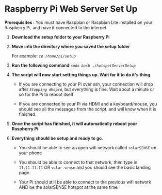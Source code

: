 # Raspberry Pi Web Server Set Up

**Prerequisites** : You must have Raspbian or Raspbian Lite installed on your Raspberry Pi, and have it connected to the internet

1. **Download the setup folder to your Raspberry Pi**

2. **Move into the directory where you saved the setup folder**
     
    For example: *`cd /home/pi/setup`*

3. **Run the following command**
    *`sudo bash ./hotspotServerSetup`*

4. **The script will now start setting things up. Wait for it to do it's thing**

    * If you are connecting to your Pi over ssh, your connection will drop after *`Stopping dhcpcd`*, but everything is fine. Wait about a minute or so for the Pi to reboot itself

    * If you are connected to your Pi via HDMI and a keyboard/mouse, you should see all the messages from the script, and will know when it is finished.

5. **Once the script has finished, it will automatically reboot your Raspberry Pi**

6. **Everything should be setup and ready to go.**
  
    * You should be able to see an open wifi network called `solarSENSE` on your phone

    * You should be able to connect to that network, then type in `11.11.11.11` OR `solar.sense` and you should see the basic landing page.

    * Your Pi should still be able to connect to the previous wifi network AND be the solarSENSE hotspot at the same time

